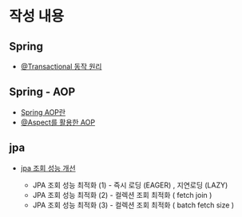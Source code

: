 # 작성 내용

## Spring
- [@Transactional 동작 원리](./spring_transactional)


## Spring - AOP
- [Spring AOP란](./spring_aop)
- [@Aspect를 활용한 AOP](./spring_aop)
  

## jpa
- [jpa 조회 성능 개선](./jpa_entity_query)

  - JPA 조회 성능 최적화 (1) - 즉시 로딩 (EAGER) , 지연로딩 (LAZY)
  - JPA 조회 성능 최적화 (2) - 컬렉션 조회 최적화 ( fetch join )
  - JPA 조회 성능 최적화 (3) - 컬렉션 조회 최적화 ( batch fetch size )


